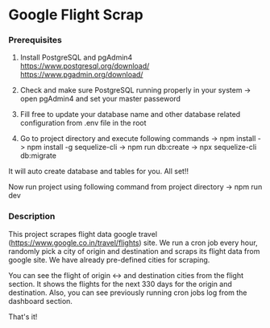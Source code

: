 # Google Flight Scrap

### Prerequisites
1. Install PostgreSQL and pgAdmin4
https://www.postgresql.org/download/
https://www.pgadmin.org/download/

2. Check and make sure PostgreSQL running properly in your system -> open pgAdmin4 and set your master passeword

3. Fill free to update your database name and other database related configuration from .env file in the root 

4. Go to project directory and execute following commands
-> npm install
-> npm install -g sequelize-cli 
-> npm run db:create 
-> npx sequelize-cli db:migrate

It will auto create database and tables for you.
All set!!

Now run project using following command from project directory
-> npm run dev

### Description
This project scrapes flight data google travel (https://www.google.co.in/travel/flights) site. We run a cron job every hour, randomly pick a city of origin and destination and scraps its flight data from google site. We have already pre-defined cities for scraping.

You can see the flight of origin <-> and destination cities from the flight section. It shows the flights for the next 330 days for the origin and destination. Also, you can see previously running cron jobs log from the dashboard section.

That's it!




